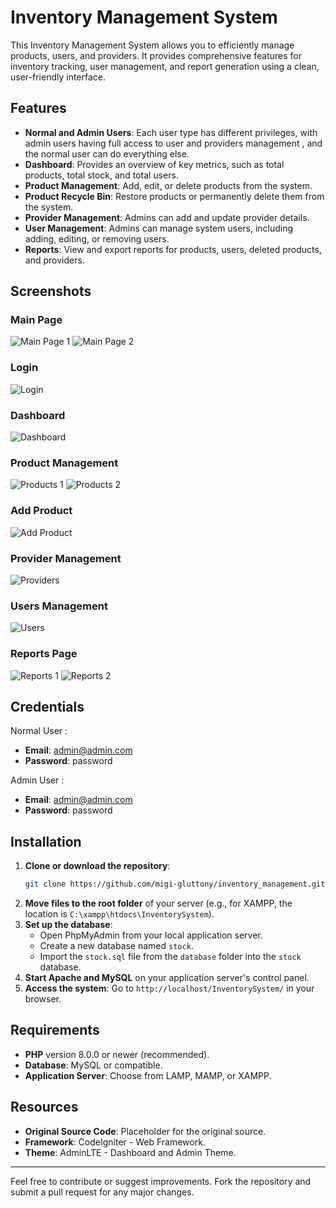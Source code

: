 # Inventory Management System

This Inventory Management System allows you to efficiently manage products, users, and providers. It provides comprehensive features for inventory tracking, user management, and report generation using a clean, user-friendly interface.

## Features

- **Normal and Admin Users**: Each user type has different privileges, with admin users having full access to user and providers management , and the normal user can do everything else.
- **Dashboard**: Provides an overview of key metrics, such as total products, total stock, and total users.
- **Product Management**: Add, edit, or delete products from the system.
- **Product Recycle Bin**: Restore products or permanently delete them from the system.
- **Provider Management**: Admins can add and update provider details.
- **User Management**: Admins can manage system users, including adding, editing, or removing users.
- **Reports**: View and export reports for products, users, deleted products, and providers.

## Screenshots

### Main Page 

![Main Page 1](screenshots/page_accueil_1.png)
![Main Page 2](screenshots/page_accueil_2.png)


### Login
![Login](screenshots/page_de_connexion.jpg)


### Dashboard
![Dashboard](screenshots/tableau_bord.jpg)


### Product Management
![Products 1](screenshots/page_produits.jpg)
![Products 2](screenshots/formulaire_modification.jpg)


### Add Product
![Add Product](screenshots/page_ajout_produit.jpg)


### Provider Management
![Providers](screenshots/gestion_fournisseurs.jpg)


### Users Management
![Users](screenshots/gestion_utilisateurs.jpg)


### Reports Page
![Reports 1](screenshots/page_rapports.jpg)
![Reports 2](screenshots/interface_impression.jpg)


## Credentials

Normal User :

  - **Email**: admin@admin.com
  - **Password**: password

Admin User :

  - **Email**: admin@admin.com
  - **Password**: password

## Installation

1. **Clone or download the repository**:
    ```bash
    git clone https://github.com/migi-gluttony/inventory_management.git
    ```
2. **Move files to the root folder** of your server (e.g., for XAMPP, the location is `C:\xampp\htdocs\InventorySystem`).
3. **Set up the database**:
   - Open PhpMyAdmin from your local application server.
   - Create a new database named `stock`.
   - Import the `stock.sql` file from the `database` folder into the `stock` database.
4. **Start Apache and MySQL** on your application server's control panel.
5. **Access the system**: Go to `http://localhost/InventorySystem/` in your browser.

## Requirements

- **PHP** version 8.0.0 or newer (recommended).
- **Database**: MySQL or compatible.
- **Application Server**: Choose from LAMP, MAMP, or XAMPP.

## Resources

- **Original Source Code**: Placeholder for the original source.
- **Framework**: CodeIgniter - Web Framework.
- **Theme**: AdminLTE - Dashboard and Admin Theme.

---

Feel free to contribute or suggest improvements. Fork the repository and submit a pull request for any major changes.
